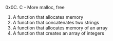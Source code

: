 0x0C. C - More malloc, free
1. A function that allocates memory
2. A function that concatenates two strings
3. A function that allocates memory of an array
4. A function that creates an array of integers
